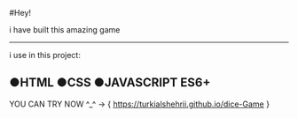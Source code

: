 #Hey!


i have built this amazing game

--------------
i use in this project:

●HTML
●CSS
●JAVASCRIPT ES6+
---------------------
YOU CAN TRY NOW ^_^ -> {  https://turkialshehrii.github.io/dice-Game }
